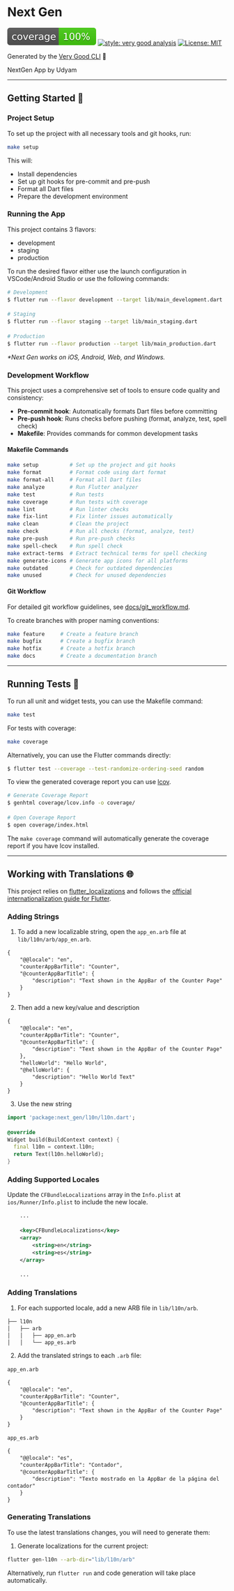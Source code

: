 # Next Gen

![coverage][coverage_badge]
[![style: very good analysis][very_good_analysis_badge]][very_good_analysis_link]
[![License: MIT][license_badge]][license_link]

Generated by the [Very Good CLI][very_good_cli_link] 🤖

NextGen App by Udyam

---

## Getting Started 🚀

### Project Setup

To set up the project with all necessary tools and git hooks, run:

```sh
make setup
```

This will:
- Install dependencies
- Set up git hooks for pre-commit and pre-push
- Format all Dart files
- Prepare the development environment

### Running the App

This project contains 3 flavors:

- development
- staging
- production

To run the desired flavor either use the launch configuration in VSCode/Android Studio or use the following commands:

```sh
# Development
$ flutter run --flavor development --target lib/main_development.dart

# Staging
$ flutter run --flavor staging --target lib/main_staging.dart

# Production
$ flutter run --flavor production --target lib/main_production.dart
```

_\*Next Gen works on iOS, Android, Web, and Windows._

### Development Workflow

This project uses a comprehensive set of tools to ensure code quality and consistency:

- **Pre-commit hook**: Automatically formats Dart files before committing
- **Pre-push hook**: Runs checks before pushing (format, analyze, test, spell check)
- **Makefile**: Provides commands for common development tasks

#### Makefile Commands

```sh
make setup          # Set up the project and git hooks
make format         # Format code using dart format
make format-all     # Format all Dart files
make analyze        # Run Flutter analyzer
make test           # Run tests
make coverage       # Run tests with coverage
make lint           # Run linter checks
make fix-lint       # Fix linter issues automatically
make clean          # Clean the project
make check          # Run all checks (format, analyze, test)
make pre-push       # Run pre-push checks
make spell-check    # Run spell check
make extract-terms  # Extract technical terms for spell checking
make generate-icons # Generate app icons for all platforms
make outdated       # Check for outdated dependencies
make unused         # Check for unused dependencies
```

#### Git Workflow

For detailed git workflow guidelines, see [docs/git_workflow.md](docs/git_workflow.md).

To create branches with proper naming conventions:

```sh
make feature     # Create a feature branch
make bugfix      # Create a bugfix branch
make hotfix      # Create a hotfix branch
make docs        # Create a documentation branch
```

---

## Running Tests 🧪

To run all unit and widget tests, you can use the Makefile command:

```sh
make test
```

For tests with coverage:

```sh
make coverage
```

Alternatively, you can use the Flutter commands directly:

```sh
$ flutter test --coverage --test-randomize-ordering-seed random
```

To view the generated coverage report you can use [lcov](https://github.com/linux-test-project/lcov).

```sh
# Generate Coverage Report
$ genhtml coverage/lcov.info -o coverage/

# Open Coverage Report
$ open coverage/index.html
```

The `make coverage` command will automatically generate the coverage report if you have lcov installed.

---

## Working with Translations 🌐

This project relies on [flutter_localizations][flutter_localizations_link] and follows the [official internationalization guide for Flutter][internationalization_link].

### Adding Strings

1. To add a new localizable string, open the `app_en.arb` file at `lib/l10n/arb/app_en.arb`.

```arb
{
    "@@locale": "en",
    "counterAppBarTitle": "Counter",
    "@counterAppBarTitle": {
        "description": "Text shown in the AppBar of the Counter Page"
    }
}
```

2. Then add a new key/value and description

```arb
{
    "@@locale": "en",
    "counterAppBarTitle": "Counter",
    "@counterAppBarTitle": {
        "description": "Text shown in the AppBar of the Counter Page"
    },
    "helloWorld": "Hello World",
    "@helloWorld": {
        "description": "Hello World Text"
    }
}
```

3. Use the new string

```dart
import 'package:next_gen/l10n/l10n.dart';

@override
Widget build(BuildContext context) {
  final l10n = context.l10n;
  return Text(l10n.helloWorld);
}
```

### Adding Supported Locales

Update the `CFBundleLocalizations` array in the `Info.plist` at `ios/Runner/Info.plist` to include the new locale.

```xml
    ...

    <key>CFBundleLocalizations</key>
	<array>
		<string>en</string>
		<string>es</string>
	</array>

    ...
```

### Adding Translations

1. For each supported locale, add a new ARB file in `lib/l10n/arb`.

```
├── l10n
│   ├── arb
│   │   ├── app_en.arb
│   │   └── app_es.arb
```

2. Add the translated strings to each `.arb` file:

`app_en.arb`

```arb
{
    "@@locale": "en",
    "counterAppBarTitle": "Counter",
    "@counterAppBarTitle": {
        "description": "Text shown in the AppBar of the Counter Page"
    }
}
```

`app_es.arb`

```arb
{
    "@@locale": "es",
    "counterAppBarTitle": "Contador",
    "@counterAppBarTitle": {
        "description": "Texto mostrado en la AppBar de la página del contador"
    }
}
```

### Generating Translations

To use the latest translations changes, you will need to generate them:

1. Generate localizations for the current project:

```sh
flutter gen-l10n --arb-dir="lib/l10n/arb"
```

Alternatively, run `flutter run` and code generation will take place automatically.

[coverage_badge]: coverage_badge.svg
[flutter_localizations_link]: https://api.flutter.dev/flutter/flutter_localizations/flutter_localizations-library.html
[internationalization_link]: https://flutter.dev/docs/development/accessibility-and-localization/internationalization
[license_badge]: https://img.shields.io/badge/license-MIT-blue.svg
[license_link]: https://opensource.org/licenses/MIT
[very_good_analysis_badge]: https://img.shields.io/badge/style-very_good_analysis-B22C89.svg
[very_good_analysis_link]: https://pub.dev/packages/very_good_analysis
[very_good_cli_link]: https://github.com/VeryGoodOpenSource/very_good_cli
